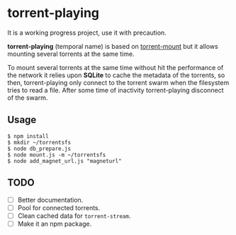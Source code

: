 # torrent-playing

It is a working progress project, use it with precaution.

**torrent-playing** (temporal name) is based on [torrent-mount](https://github.com/mafintosh/torrent-mount)
but it allows mounting several torrents at the same time.

To mount several torrents at the same time without hit the performance of the network it relies upon **SQLite** to
cache the metadata of the torrents, so then, torrent-playing only connect to the torrent swarm when the filesystem tries to read a file. After some time of inactivity torrent-playing disconnect of the swarm.

## Usage

```
$ npm install
$ mkdir ~/torrentsfs
$ node db_prepare.js
$ node mount.js -m ~/torrentsfs
$ node add_magnet_url.js "magneturl"
```

## TODO

- [ ] Better documentation.
- [ ] Pool for connected torrents.
- [ ] Clean cached data for `torrent-stream`.
- [ ] Make it an npm package.
